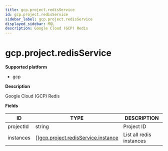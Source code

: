 ```yaml
---
title: gcp.project.redisService
id: gcp.project.redisService
sidebar_label: gcp.project.redisService
displayed_sidebar: MQL
description: Google Cloud (GCP) Redis
---
```


# gcp.project.redisService

**Supported platform**

- gcp

**Description**

Google Cloud (GCP) Redis

**Fields**

| ID        | TYPE                                                                                | DESCRIPTION              |
| --------- | ----------------------------------------------------------------------------------- | ------------------------ |
| projectId | string                                                                              | Project ID               |
| instances | &#91;&#93;[gcp.project.redisService.instance](gcp.project.redisservice.instance.md) | List all redis instances |
